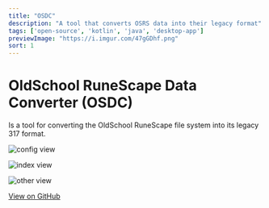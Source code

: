 ```yaml
---
title: "OSDC"
description: "A tool that converts OSRS data into their legacy format"
tags: ['open-source', 'kotlin', 'java', 'desktop-app']
previewImage: "https://i.imgur.com/47gGDhf.png"
sort: 1
---
```


# OldSchool RuneScape Data Converter (OSDC)
Is a tool for converting the OldSchool RuneScape file system into its legacy 317 format.

![config view](https://i.imgur.com/47gGDhf.png)

![index view](https://i.imgur.com/zPdzQS4.png)

![other view](https://i.imgur.com/Wh1XiFw.png)

[View on GitHub](https://github.com/scape-tools/osrs-data-converter)
